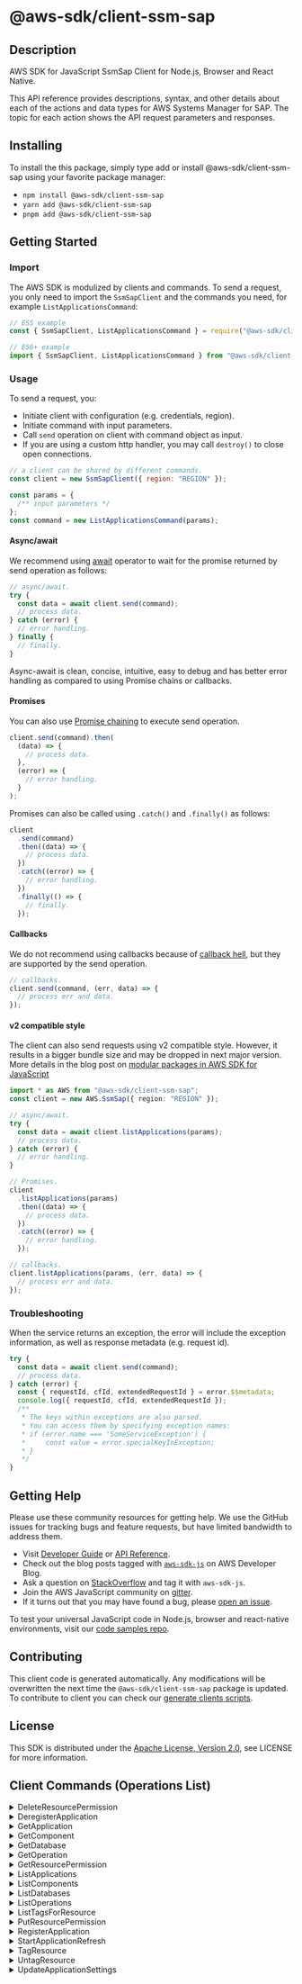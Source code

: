<!-- generated file, do not edit directly -->

# @aws-sdk/client-ssm-sap

## Description

AWS SDK for JavaScript SsmSap Client for Node.js, Browser and React Native.

<p>This API reference provides descriptions, syntax, and other details about each of the
actions and data types for AWS Systems Manager for SAP. The topic for each action shows
the API request parameters and responses. </p>

## Installing

To install the this package, simply type add or install @aws-sdk/client-ssm-sap
using your favorite package manager:

- `npm install @aws-sdk/client-ssm-sap`
- `yarn add @aws-sdk/client-ssm-sap`
- `pnpm add @aws-sdk/client-ssm-sap`

## Getting Started

### Import

The AWS SDK is modulized by clients and commands.
To send a request, you only need to import the `SsmSapClient` and
the commands you need, for example `ListApplicationsCommand`:

```js
// ES5 example
const { SsmSapClient, ListApplicationsCommand } = require("@aws-sdk/client-ssm-sap");
```

```ts
// ES6+ example
import { SsmSapClient, ListApplicationsCommand } from "@aws-sdk/client-ssm-sap";
```

### Usage

To send a request, you:

- Initiate client with configuration (e.g. credentials, region).
- Initiate command with input parameters.
- Call `send` operation on client with command object as input.
- If you are using a custom http handler, you may call `destroy()` to close open connections.

```js
// a client can be shared by different commands.
const client = new SsmSapClient({ region: "REGION" });

const params = {
  /** input parameters */
};
const command = new ListApplicationsCommand(params);
```

#### Async/await

We recommend using [await](https://developer.mozilla.org/en-US/docs/Web/JavaScript/Reference/Operators/await)
operator to wait for the promise returned by send operation as follows:

```js
// async/await.
try {
  const data = await client.send(command);
  // process data.
} catch (error) {
  // error handling.
} finally {
  // finally.
}
```

Async-await is clean, concise, intuitive, easy to debug and has better error handling
as compared to using Promise chains or callbacks.

#### Promises

You can also use [Promise chaining](https://developer.mozilla.org/en-US/docs/Web/JavaScript/Guide/Using_promises#chaining)
to execute send operation.

```js
client.send(command).then(
  (data) => {
    // process data.
  },
  (error) => {
    // error handling.
  }
);
```

Promises can also be called using `.catch()` and `.finally()` as follows:

```js
client
  .send(command)
  .then((data) => {
    // process data.
  })
  .catch((error) => {
    // error handling.
  })
  .finally(() => {
    // finally.
  });
```

#### Callbacks

We do not recommend using callbacks because of [callback hell](http://callbackhell.com/),
but they are supported by the send operation.

```js
// callbacks.
client.send(command, (err, data) => {
  // process err and data.
});
```

#### v2 compatible style

The client can also send requests using v2 compatible style.
However, it results in a bigger bundle size and may be dropped in next major version. More details in the blog post
on [modular packages in AWS SDK for JavaScript](https://aws.amazon.com/blogs/developer/modular-packages-in-aws-sdk-for-javascript/)

```ts
import * as AWS from "@aws-sdk/client-ssm-sap";
const client = new AWS.SsmSap({ region: "REGION" });

// async/await.
try {
  const data = await client.listApplications(params);
  // process data.
} catch (error) {
  // error handling.
}

// Promises.
client
  .listApplications(params)
  .then((data) => {
    // process data.
  })
  .catch((error) => {
    // error handling.
  });

// callbacks.
client.listApplications(params, (err, data) => {
  // process err and data.
});
```

### Troubleshooting

When the service returns an exception, the error will include the exception information,
as well as response metadata (e.g. request id).

```js
try {
  const data = await client.send(command);
  // process data.
} catch (error) {
  const { requestId, cfId, extendedRequestId } = error.$$metadata;
  console.log({ requestId, cfId, extendedRequestId });
  /**
   * The keys within exceptions are also parsed.
   * You can access them by specifying exception names:
   * if (error.name === 'SomeServiceException') {
   *     const value = error.specialKeyInException;
   * }
   */
}
```

## Getting Help

Please use these community resources for getting help.
We use the GitHub issues for tracking bugs and feature requests, but have limited bandwidth to address them.

- Visit [Developer Guide](https://docs.aws.amazon.com/sdk-for-javascript/v3/developer-guide/welcome.html)
  or [API Reference](https://docs.aws.amazon.com/AWSJavaScriptSDK/v3/latest/index.html).
- Check out the blog posts tagged with [`aws-sdk-js`](https://aws.amazon.com/blogs/developer/tag/aws-sdk-js/)
  on AWS Developer Blog.
- Ask a question on [StackOverflow](https://stackoverflow.com/questions/tagged/aws-sdk-js) and tag it with `aws-sdk-js`.
- Join the AWS JavaScript community on [gitter](https://gitter.im/aws/aws-sdk-js-v3).
- If it turns out that you may have found a bug, please [open an issue](https://github.com/aws/aws-sdk-js-v3/issues/new/choose).

To test your universal JavaScript code in Node.js, browser and react-native environments,
visit our [code samples repo](https://github.com/aws-samples/aws-sdk-js-tests).

## Contributing

This client code is generated automatically. Any modifications will be overwritten the next time the `@aws-sdk/client-ssm-sap` package is updated.
To contribute to client you can check our [generate clients scripts](https://github.com/aws/aws-sdk-js-v3/tree/main/scripts/generate-clients).

## License

This SDK is distributed under the
[Apache License, Version 2.0](http://www.apache.org/licenses/LICENSE-2.0),
see LICENSE for more information.

## Client Commands (Operations List)

<details>
<summary>
DeleteResourcePermission
</summary>

[Command API Reference](https://docs.aws.amazon.com/AWSJavaScriptSDK/v3/latest/clients/client-ssm-sap/classes/deleteresourcepermissioncommand.html) / [Input](https://docs.aws.amazon.com/AWSJavaScriptSDK/v3/latest/clients/client-ssm-sap/interfaces/deleteresourcepermissioncommandinput.html) / [Output](https://docs.aws.amazon.com/AWSJavaScriptSDK/v3/latest/clients/client-ssm-sap/interfaces/deleteresourcepermissioncommandoutput.html)

</details>
<details>
<summary>
DeregisterApplication
</summary>

[Command API Reference](https://docs.aws.amazon.com/AWSJavaScriptSDK/v3/latest/clients/client-ssm-sap/classes/deregisterapplicationcommand.html) / [Input](https://docs.aws.amazon.com/AWSJavaScriptSDK/v3/latest/clients/client-ssm-sap/interfaces/deregisterapplicationcommandinput.html) / [Output](https://docs.aws.amazon.com/AWSJavaScriptSDK/v3/latest/clients/client-ssm-sap/interfaces/deregisterapplicationcommandoutput.html)

</details>
<details>
<summary>
GetApplication
</summary>

[Command API Reference](https://docs.aws.amazon.com/AWSJavaScriptSDK/v3/latest/clients/client-ssm-sap/classes/getapplicationcommand.html) / [Input](https://docs.aws.amazon.com/AWSJavaScriptSDK/v3/latest/clients/client-ssm-sap/interfaces/getapplicationcommandinput.html) / [Output](https://docs.aws.amazon.com/AWSJavaScriptSDK/v3/latest/clients/client-ssm-sap/interfaces/getapplicationcommandoutput.html)

</details>
<details>
<summary>
GetComponent
</summary>

[Command API Reference](https://docs.aws.amazon.com/AWSJavaScriptSDK/v3/latest/clients/client-ssm-sap/classes/getcomponentcommand.html) / [Input](https://docs.aws.amazon.com/AWSJavaScriptSDK/v3/latest/clients/client-ssm-sap/interfaces/getcomponentcommandinput.html) / [Output](https://docs.aws.amazon.com/AWSJavaScriptSDK/v3/latest/clients/client-ssm-sap/interfaces/getcomponentcommandoutput.html)

</details>
<details>
<summary>
GetDatabase
</summary>

[Command API Reference](https://docs.aws.amazon.com/AWSJavaScriptSDK/v3/latest/clients/client-ssm-sap/classes/getdatabasecommand.html) / [Input](https://docs.aws.amazon.com/AWSJavaScriptSDK/v3/latest/clients/client-ssm-sap/interfaces/getdatabasecommandinput.html) / [Output](https://docs.aws.amazon.com/AWSJavaScriptSDK/v3/latest/clients/client-ssm-sap/interfaces/getdatabasecommandoutput.html)

</details>
<details>
<summary>
GetOperation
</summary>

[Command API Reference](https://docs.aws.amazon.com/AWSJavaScriptSDK/v3/latest/clients/client-ssm-sap/classes/getoperationcommand.html) / [Input](https://docs.aws.amazon.com/AWSJavaScriptSDK/v3/latest/clients/client-ssm-sap/interfaces/getoperationcommandinput.html) / [Output](https://docs.aws.amazon.com/AWSJavaScriptSDK/v3/latest/clients/client-ssm-sap/interfaces/getoperationcommandoutput.html)

</details>
<details>
<summary>
GetResourcePermission
</summary>

[Command API Reference](https://docs.aws.amazon.com/AWSJavaScriptSDK/v3/latest/clients/client-ssm-sap/classes/getresourcepermissioncommand.html) / [Input](https://docs.aws.amazon.com/AWSJavaScriptSDK/v3/latest/clients/client-ssm-sap/interfaces/getresourcepermissioncommandinput.html) / [Output](https://docs.aws.amazon.com/AWSJavaScriptSDK/v3/latest/clients/client-ssm-sap/interfaces/getresourcepermissioncommandoutput.html)

</details>
<details>
<summary>
ListApplications
</summary>

[Command API Reference](https://docs.aws.amazon.com/AWSJavaScriptSDK/v3/latest/clients/client-ssm-sap/classes/listapplicationscommand.html) / [Input](https://docs.aws.amazon.com/AWSJavaScriptSDK/v3/latest/clients/client-ssm-sap/interfaces/listapplicationscommandinput.html) / [Output](https://docs.aws.amazon.com/AWSJavaScriptSDK/v3/latest/clients/client-ssm-sap/interfaces/listapplicationscommandoutput.html)

</details>
<details>
<summary>
ListComponents
</summary>

[Command API Reference](https://docs.aws.amazon.com/AWSJavaScriptSDK/v3/latest/clients/client-ssm-sap/classes/listcomponentscommand.html) / [Input](https://docs.aws.amazon.com/AWSJavaScriptSDK/v3/latest/clients/client-ssm-sap/interfaces/listcomponentscommandinput.html) / [Output](https://docs.aws.amazon.com/AWSJavaScriptSDK/v3/latest/clients/client-ssm-sap/interfaces/listcomponentscommandoutput.html)

</details>
<details>
<summary>
ListDatabases
</summary>

[Command API Reference](https://docs.aws.amazon.com/AWSJavaScriptSDK/v3/latest/clients/client-ssm-sap/classes/listdatabasescommand.html) / [Input](https://docs.aws.amazon.com/AWSJavaScriptSDK/v3/latest/clients/client-ssm-sap/interfaces/listdatabasescommandinput.html) / [Output](https://docs.aws.amazon.com/AWSJavaScriptSDK/v3/latest/clients/client-ssm-sap/interfaces/listdatabasescommandoutput.html)

</details>
<details>
<summary>
ListOperations
</summary>

[Command API Reference](https://docs.aws.amazon.com/AWSJavaScriptSDK/v3/latest/clients/client-ssm-sap/classes/listoperationscommand.html) / [Input](https://docs.aws.amazon.com/AWSJavaScriptSDK/v3/latest/clients/client-ssm-sap/interfaces/listoperationscommandinput.html) / [Output](https://docs.aws.amazon.com/AWSJavaScriptSDK/v3/latest/clients/client-ssm-sap/interfaces/listoperationscommandoutput.html)

</details>
<details>
<summary>
ListTagsForResource
</summary>

[Command API Reference](https://docs.aws.amazon.com/AWSJavaScriptSDK/v3/latest/clients/client-ssm-sap/classes/listtagsforresourcecommand.html) / [Input](https://docs.aws.amazon.com/AWSJavaScriptSDK/v3/latest/clients/client-ssm-sap/interfaces/listtagsforresourcecommandinput.html) / [Output](https://docs.aws.amazon.com/AWSJavaScriptSDK/v3/latest/clients/client-ssm-sap/interfaces/listtagsforresourcecommandoutput.html)

</details>
<details>
<summary>
PutResourcePermission
</summary>

[Command API Reference](https://docs.aws.amazon.com/AWSJavaScriptSDK/v3/latest/clients/client-ssm-sap/classes/putresourcepermissioncommand.html) / [Input](https://docs.aws.amazon.com/AWSJavaScriptSDK/v3/latest/clients/client-ssm-sap/interfaces/putresourcepermissioncommandinput.html) / [Output](https://docs.aws.amazon.com/AWSJavaScriptSDK/v3/latest/clients/client-ssm-sap/interfaces/putresourcepermissioncommandoutput.html)

</details>
<details>
<summary>
RegisterApplication
</summary>

[Command API Reference](https://docs.aws.amazon.com/AWSJavaScriptSDK/v3/latest/clients/client-ssm-sap/classes/registerapplicationcommand.html) / [Input](https://docs.aws.amazon.com/AWSJavaScriptSDK/v3/latest/clients/client-ssm-sap/interfaces/registerapplicationcommandinput.html) / [Output](https://docs.aws.amazon.com/AWSJavaScriptSDK/v3/latest/clients/client-ssm-sap/interfaces/registerapplicationcommandoutput.html)

</details>
<details>
<summary>
StartApplicationRefresh
</summary>

[Command API Reference](https://docs.aws.amazon.com/AWSJavaScriptSDK/v3/latest/clients/client-ssm-sap/classes/startapplicationrefreshcommand.html) / [Input](https://docs.aws.amazon.com/AWSJavaScriptSDK/v3/latest/clients/client-ssm-sap/interfaces/startapplicationrefreshcommandinput.html) / [Output](https://docs.aws.amazon.com/AWSJavaScriptSDK/v3/latest/clients/client-ssm-sap/interfaces/startapplicationrefreshcommandoutput.html)

</details>
<details>
<summary>
TagResource
</summary>

[Command API Reference](https://docs.aws.amazon.com/AWSJavaScriptSDK/v3/latest/clients/client-ssm-sap/classes/tagresourcecommand.html) / [Input](https://docs.aws.amazon.com/AWSJavaScriptSDK/v3/latest/clients/client-ssm-sap/interfaces/tagresourcecommandinput.html) / [Output](https://docs.aws.amazon.com/AWSJavaScriptSDK/v3/latest/clients/client-ssm-sap/interfaces/tagresourcecommandoutput.html)

</details>
<details>
<summary>
UntagResource
</summary>

[Command API Reference](https://docs.aws.amazon.com/AWSJavaScriptSDK/v3/latest/clients/client-ssm-sap/classes/untagresourcecommand.html) / [Input](https://docs.aws.amazon.com/AWSJavaScriptSDK/v3/latest/clients/client-ssm-sap/interfaces/untagresourcecommandinput.html) / [Output](https://docs.aws.amazon.com/AWSJavaScriptSDK/v3/latest/clients/client-ssm-sap/interfaces/untagresourcecommandoutput.html)

</details>
<details>
<summary>
UpdateApplicationSettings
</summary>

[Command API Reference](https://docs.aws.amazon.com/AWSJavaScriptSDK/v3/latest/clients/client-ssm-sap/classes/updateapplicationsettingscommand.html) / [Input](https://docs.aws.amazon.com/AWSJavaScriptSDK/v3/latest/clients/client-ssm-sap/interfaces/updateapplicationsettingscommandinput.html) / [Output](https://docs.aws.amazon.com/AWSJavaScriptSDK/v3/latest/clients/client-ssm-sap/interfaces/updateapplicationsettingscommandoutput.html)

</details>
